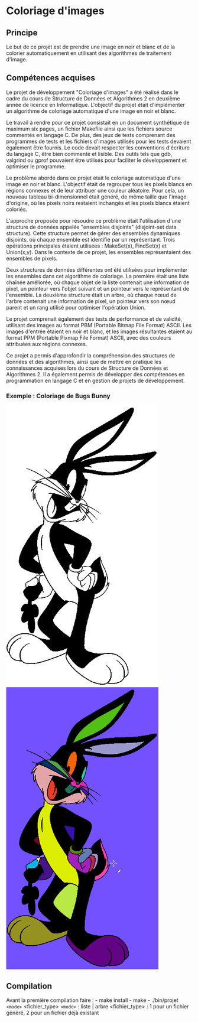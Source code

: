 # Coloriage d'images

## Principe

Le but de ce projet est de prendre une image en noir et blanc et de la colorier automatiquement en utilisant des algorithmes de traitement d'image.

## Compétences acquises

Le projet de développement "Coloriage d'images" a été réalisé dans le cadre du cours de Structure de Données et Algorithmes 2 en deuxième année de licence en Informatique. L'objectif du projet était d'implémenter un algorithme de coloriage automatique d'une image en noir et blanc.

Le travail à rendre pour ce projet consistait en un document synthétique de maximum six pages, un fichier Makefile ainsi que les fichiers source commentés en langage C. De plus, des jeux de tests comprenant des programmes de tests et les fichiers d'images utilisés pour les tests devaient également être fournis. Le code devait respecter les conventions d'écriture du langage C, être bien commenté et lisible. Des outils tels que gdb, valgrind ou gprof pouvaient être utilisés pour faciliter le développement et optimiser le programme.

Le problème abordé dans ce projet était le coloriage automatique d'une image en noir et blanc. L'objectif était de regrouper tous les pixels blancs en régions connexes et de leur attribuer une couleur aléatoire. Pour cela, un nouveau tableau bi-dimensionnel était généré, de même taille que l'image d'origine, où les pixels noirs restaient inchangés et les pixels blancs étaient coloriés.

L'approche proposée pour résoudre ce problème était l'utilisation d'une structure de données appelée "ensembles disjoints" (disjoint-set data structure). Cette structure permet de gérer des ensembles dynamiques disjoints, où chaque ensemble est identifié par un représentant. Trois opérations principales étaient utilisées : MakeSet(x), FindSet(x) et Union(x,y). Dans le contexte de ce projet, les ensembles représentaient des ensembles de pixels.

Deux structures de données différentes ont été utilisées pour implémenter les ensembles dans cet algorithme de coloriage. La première était une liste chaînée améliorée, où chaque objet de la liste contenait une information de pixel, un pointeur vers l'objet suivant et un pointeur vers le représentant de l'ensemble. La deuxième structure était un arbre, où chaque nœud de l'arbre contenait une information de pixel, un pointeur vers son nœud parent et un rang utilisé pour optimiser l'opération Union.

Le projet comprenait également des tests de performance et de validité, utilisant des images au format PBM (Portable Bitmap File Format) ASCII. Les images d'entrée étaient en noir et blanc, et les images résultantes étaient au format PPM (Portable Pixmap File Format) ASCII, avec des couleurs attribuées aux régions connexes.

Ce projet a permis d'approfondir la compréhension des structures de données et des algorithmes, ainsi que de mettre en pratique les connaissances acquises lors du cours de Structure de Données et Algorithmes 2. Il a également permis de développer des compétences en programmation en langage C et en gestion de projets de développement.

### Exemple : Coloriage de Bugs Bunny

![1674818466301](image/README/1674818466301.png)![1674818502229](image/README/1674818502229.png)

## Compilation

Avant la première compilation faire :
	- make install
  	 - make
	- ./bin/projet `<mode>` <fichier_type>
	`<mode>` : liste | arbre
	<fichier_type> : 1 pour un fichier généré, 2 pour un fichier déjà existant
